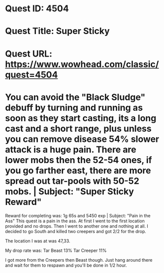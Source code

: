 # Quest ID: 4504
# Quest Title: Super Sticky
# Quest URL: https://www.wowhead.com/classic/quest=4504
# You can avoid the "Black Sludge" debuff by turning and running as soon as they start casting, its a long cast and a short range, plus unless you can remove disease 54% slower attack is a huge pain. There are lower mobs then the 52-54 ones, if you go farther east, there are more spread out tar-pools with 50-52 mobs. | Subject: "Super Sticky Reward"
Reward for completing was: 1g 65s and 5450 exp | Subject: "Pain in the Ass"
This quest is a pain in the ass.
At first I went to the first location provided and no drops.
Then I went to another one and nothing at all.
I decided to go South and killed two creepers and got 2/2 for the drop.

The location I was at was 47,33.

My drop rate was:
Tar Beast 13%
Tar Creeper 11%

I got more from the Creepers then Beast though.
Just hang around there and wait for them to respawn and you'll be done in 1/2 hour.